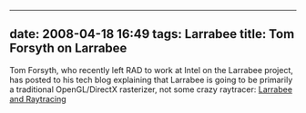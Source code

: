 
---
date: 2008-04-18 16:49
tags: Larrabee
title: Tom Forsyth on Larrabee
---

Tom Forsyth, who recently left RAD to work at Intel on the Larrabee project,
has posted to his tech blog explaining that Larrabee is going to be primarily
a traditional OpenGL/DirectX rasterizer, not some crazy raytracer:
[Larrabee and Raytracing](http://home.comcast.net/%7Etom_forsyth/blog.wiki.html#%5B%5BLarrabee%20and%20raytracing%5D%5D)
